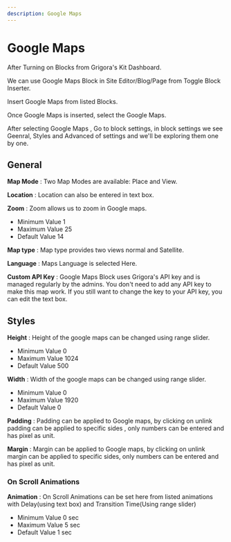 ```yaml
---
description: Google Maps
---
```


# Google Maps

After Turning on Blocks from Grigora's Kit Dashboard.

We can use Google Maps Block in Site Editor/Blog/Page from Toggle Block Inserter.

Insert Google Maps from listed Blocks.

Once Google Maps is inserted, select the Google Maps.

After selecting Google Maps , Go to block settings, in block settings we see Geenral, Styles and Advanced of settings and we'll be exploring them one by one.

## General

**Map Mode** : Two Map Modes are available: Place and View.

**Location** : Location can also be entered in text box.

**Zoom** : Zoom allows us to zoom in Google maps.
- Minimum Value  1
- Maximum Value  25
- Default Value  14

**Map type** : Map type provides two views normal and Satellite.

**Language** : Maps Language is selected Here.

**Custom API Key** : Google Maps Block uses Grigora's API key and is managed regularly by the admins. You don't need to add any API key to make this map work. If you still want to change the key to your API key, you can edit the text box.

## Styles

**Height** : Height of the google maps can be changed using range slider.
- Minimum Value  0
- Maximum Value  1024
- Default Value  500

**Width** : Width of the google maps can be changed using range slider.
- Minimum Value  0
- Maximum Value  1920
- Default Value  0

**Padding** : Padding can be applied to Google maps, by clicking on unlink padding can be applied to specific sides , only numbers can be entered and has pixel as unit.

**Margin** : Margin can be applied to Google maps, by clicking on unlink margin can be applied to specific sides, only numbers can be entered and has pixel as unit. 

### On Scroll Animations

**Animation** : On Scroll Animations can be set here from listed animations with Delay(using text box) and Transition Time(Using range slider)
- Minimum Value 0 sec
- Maximum Value 5 sec
- Default Value 1 sec

<!-- ### Motion Animations

#### On Mouse Movement 

**2D Movement** : To apply 2D on mouse movement click on edit icon(Here Google map will move in X and Y axis).
- **Direction** : Here two directions can be selected Same or Opposite.
- **Displacement**: In displacement we can set Google maps movement using range slider.
    - Minimum value is 0. 
    - Maximum value is 100.
    - Default value is 35.

**3D Movement** : To apply 3D on mouse movement click on edit icon(Here Google map will move in X, Y and Z axis).
- **Direction** : Here two directions can be selected Same or Opposite.
- **Displacement**: In displacement we can set Google map movement using range slider.
    - Minimum value is 0. 
    - Maximum value is 100.
    - Default value is 20.

#### On Scroll Movement 

**Vertical Movement**  : To apply vertical on scroll movement click on edit icon.
- **From Viewport** :  -->

<!-- ### Sticky 
*(The Sticky effect only applies on the preview or the live page, not in the Block Editor.)*

**Sticky** :  Here we get three options : None, Top and Bottom.

**Offset** : Here Google maps offset position is defined using text input. Or else parent container can also be specified to target the custom closest parent.

**Keep inside Column** : By toggling on Keep inside Column Google map will stay inside its parent block.

*(Sticky effect can be disabled on Desktop, Tablet and Mobile by toggling on disable button)*

### Responsive 
*(The visiblity will only work in the preview or the live page, and not in Block Editor)*

By switching on hide setting, Google map can be made invisible on desktop, tablet and mobile devices, respectively.

### Position

**Static** : By default, every element has a static Position, therefore the element will follow the usual page flow. If a left/right/top/bottom/z-index is set, the element will have no impact.

**Relative** : An element specified with the position attribute relative is positioned in relation to its default position. A relatively-positioned element will be moved from its default position if the top, right, bottom, left and z-index properties are changed.

**Absolute** : Absolute positions an element relative to its parent, affecting the layout around it.. The top, right, bottom, left, and z index properties provide offsets from the contained block's boundaries.

**Fixed** : When an element has position: fixed;, it is placed relative to the viewport, meaning it always remains in the same spot regardless of how far the page is scrolled.The element's position can be adjusted using the top, right, bottom, left, and z index attributes.

**Sticky** : A mix of fixed and relative position is sticky positioning. When the element reaches a predetermined threshold, it is considered as fixed positioned; before to that, it is treated as relative positioned.  -->